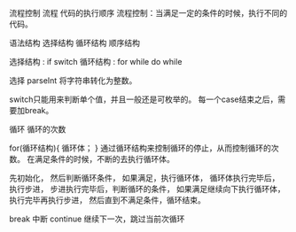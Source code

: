 流程控制
流程
代码的执行顺序
流程控制：当满足一定的条件的时候，执行不同的代码。

语法结构
选择结构	循环结构	顺序结构

选择结构	:	if	switch
循环结构	:	for	while	do while

选择
parseInt 将字符串转化为整数。

switch只能用来判断单个值，并且一般还是可枚举的。
每一个case结束之后，需要加break。

循环
循环的次数

for(循环结构){
循环体；
}
通过循环结构来控制循环的停止，从而控制循环的次数。
在满足条件的时候，不断的去执行循环体。

先初始化，
然后判断循环条件，
如果满足，执行循环体，
循环体执行完毕后，
执行步进，
步进执行完毕后，判断循环的条件，
如果满足继续向下执行循环体，
执行完毕再执行步进，
然后直到不满足条件，循环结束。

break	中断
continue 	继续下一次，跳过当前次循环
